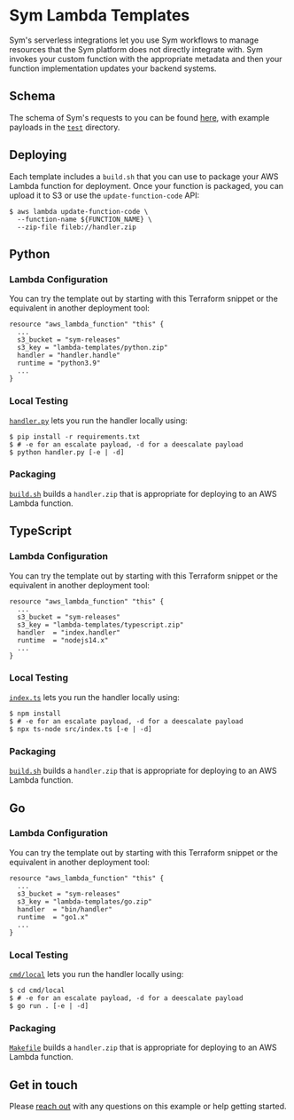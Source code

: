 # Sym Lambda Templates

Sym's serverless integrations let you use Sym workflows to manage resources that the Sym platform does not directly integrate with. Sym invokes your custom function with the appropriate metadata and then your function implementation updates your backend systems.

## Schema

The schema of Sym's requests to you can be found [here](https://sym.stoplight.io/docs/sym-reporting), with example payloads in the [`test`](test) directory.

## Deploying

Each template includes a `build.sh` that you can use to package your AWS Lambda function for deployment. Once your function is packaged, you can upload it to S3 or use the `update-function-code` API:

```
$ aws lambda update-function-code \
  --function-name ${FUNCTION_NAME} \
  --zip-file fileb://handler.zip
```

## Python

### Lambda Configuration

You can try the template out by starting with this Terraform snippet or the equivalent in another deployment tool:

```
resource "aws_lambda_function" "this" {
  ...
  s3_bucket = "sym-releases"
  s3_key = "lambda-templates/python.zip"
  handler = "handler.handle"
  runtime = "python3.9"
  ...
}
```

### Local Testing

[`handler.py`](python/handler.py) lets you run the handler locally using:

```
$ pip install -r requirements.txt
$ # -e for an escalate payload, -d for a deescalate payload
$ python handler.py [-e | -d]
```

### Packaging

[`build.sh`](python/build.sh) builds a `handler.zip` that is appropriate for deploying to an AWS Lambda function.

## TypeScript

### Lambda Configuration

You can try the template out by starting with this Terraform snippet or the equivalent in another deployment tool:

```
resource "aws_lambda_function" "this" {
  ...
  s3_bucket = "sym-releases"
  s3_key = "lambda-templates/typescript.zip"
  handler  = "index.handler"
  runtime  = "nodejs14.x"
  ...
}
```

### Local Testing

[`index.ts`](typescript/src/index.ts) lets you run the handler locally using:

```
$ npm install
$ # -e for an escalate payload, -d for a deescalate payload
$ npx ts-node src/index.ts [-e | -d]
```

### Packaging

[`build.sh`](typescript/build.sh) builds a `handler.zip` that is appropriate for deploying to an AWS Lambda function.

## Go

### Lambda Configuration

You can try the template out by starting with this Terraform snippet or the equivalent in another deployment tool:

```
resource "aws_lambda_function" "this" {
  ...
  s3_bucket = "sym-releases"
  s3_key = "lambda-templates/go.zip"
  handler  = "bin/handler"
  runtime  = "go1.x"
  ...
}
```

### Local Testing

[`cmd/local`](go/cmd/local/main.go) lets you run the handler locally using:

```
$ cd cmd/local
$ # -e for an escalate payload, -d for a deescalate payload
$ go run . [-e | -d]
```

### Packaging

[`Makefile`](go/Makefile) builds a `handler.zip` that is appropriate for deploying to an AWS Lambda function.

## Get in touch

Please [reach out](https://docs.symops.com/docs/support) with any questions on this example or help getting started.
